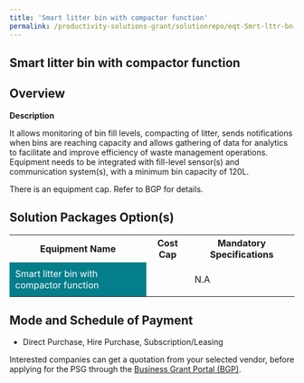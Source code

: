 ```yaml
---
title: 'Smart litter bin with compactor function'
permalink: /productivity-solutions-grant/solutionrepo/eqt-Smrt-lttr-bn-wth-compctor-functon-Envronmntl-Srvcs
---
```


## Smart litter bin with compactor function

## Overview

**Description**

It allows monitoring of bin fill levels, compacting of litter, sends notifications when bins are reaching capacity and allows gathering of data for analytics to facilitate and improve efficiency of waste management operations. Equipment needs to be integrated with fill-level sensor(s) and communication system(s), with a minimum bin capacity of 120L.

There is an equipment cap. Refer to BGP for details.

## Solution Packages Option(s)

<table>
<tr>
<th><b>Equipment Name</b></th>
<th><b>Cost Cap</b></th>
<th><b>Mandatory Specifications</b></th>
</tr>
<tr>
<td style='padding: 10px; background-color: #037E8A; color: #FFFFFF;'>Smart litter bin with compactor function</td>
<td style='padding: 10px;'></td>
<td style='padding: 10px;'>N.A</td>
</tr>
</table>

## Mode and Schedule of Payment

 - Direct Purchase, Hire Purchase, Subscription/Leasing

Interested companies can get a quotation from your selected vendor, before applying for the PSG through the <a href='https://www.businessgrants.gov.sg/' target='_blank' rel='noopener'>Business Grant Portal (BGP)</a>.

<script src="/jquery/resize-tables.js"></script>
